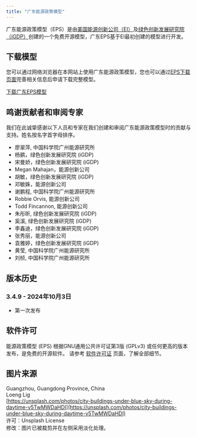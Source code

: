 ```yaml
---
title: "广东能源政策模型"
---
```


广东能源政策模型（EPS）是由[美国能源创新公司（EI）](https://energyinnovation.org/)及[绿色创新发展研究院（iGDP）](http://www.igdp.cn/)创建的一个免费开源模型，广东EPS基于EI最初创建的模型进行开发。

## 下载模型

您可以通过网络浏览器在本网站上使用广东能源政策模型，您也可以通过[EPS下载页面](../download)完善相关信息后申请下载完整模型。

<p><a href="https://wkf.ms/3Q21tWn" class="btn">下载广东EPS模型</a></p>

## 鸣谢贡献者和审阅专家
我们在此诚挚感谢以下人员和专家在我们创建和审阅广东能源政策模型时的贡献与支持。姓名按名字首字母排序。

* 廖翠萍, 中国科学院广州能源研究所
* 杨鹂，绿色创新发展研究院 (iGDP)
* 宋曼娇，绿色创新发展研究院 (iGDP)
* Megan Mahajan，能源创新公司
* 胡敏，绿色创新发展研究院 (iGDP)
* 邓敏姝，能源创新公司
* 谢鹏程, 中国科学院广州能源研究所
* Robbie Orvis, 能源创新公司
* Todd Fincannon, 能源创新公司
* 朱彤昕, 绿色创新发展研究院 (iGDP)
* 奚溪, 绿色创新发展研究院 (iGDP)
* 李鑫迪，绿色创新发展研究院 (iGDP)
* 张秀丽，能源创新公司
* 袁雅婷，绿色创新发展研究院 (iGDP)
* 黄莹, 中国科学院广州能源研究所
* 刘桢, 中国科学院广州能源研究所


## 版本历史

### **3.4.9 - 2024年10月3日**

* 第一次发布

## 软件许可

能源政策模型 (EPS) 根据GNU通用公共许可证第3版 (GPLv3) 或任何更高的版本发布，是免费的开源软件。 请参考 [软件许可证](../software-license) 页面，了解全部细节。

## 图片来源
Guangzhou, Guangdong Province, China<br/>
Loeng Lig<br/>
[https://unsplash.com/photos/city-buildings-under-blue-sky-during-daytime-v5TwMWDaHDI](https://unsplash.com/photos/city-buildings-under-blue-sky-during-daytime-v5TwMWDaHDI)<br/>
许可：Unsplash License<br/>
修改：图片已被裁剪并在左侧采用淡化处理。
